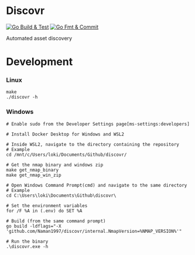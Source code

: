 # Discovr

[![Go Build & Test](https://github.com/Naman1997/discovr/actions/workflows/main.yml/badge.svg)](https://github.com/Naman1997/discovr/actions/workflows/main.yml)  [![Go Fmt & Commit](https://github.com/Naman1997/discovr/actions/workflows/gofmt.yml/badge.svg)](https://github.com/Naman1997/discovr/actions/workflows/gofmt.yml)

Automated asset discovery

# Development

### Linux

```
make
./discovr -h
```


### Windows

```
# Enable sudo from the Developer Settings page[ms-settings:developers]

# Install Docker Desktop for Windows and WSL2

# Inside WSL2, navigate to the directory containing the repository
# Example
cd /mnt/c/Users/loki/Documents/Github/discovr/

# Get the nmap binary and windows zip
make get_nmap_binary
make get_nmap_win_zip

# Open Windows Command Prompt(cmd) and navigate to the same directory
# Example
cd C:\Users\loki\Documents\Github\discovr\

# Set the environment variables
for /F %A in (.env) do SET %A

# Build (from the same command prompt)
go build -ldflags="-X 'github.com/Naman1997/discovr/internal.NmapVersion=%NMAP_VERSION%'"

# Run the binary
.\discovr.exe -h
```